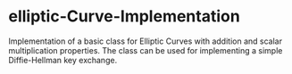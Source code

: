 # elliptic-Curve-Implementation
Implementation of a basic class for Elliptic Curves with addition and scalar multiplication properties. The class can be used for implementing a simple Diffie-Hellman key exchange.
